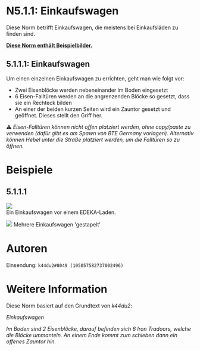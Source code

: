 # N5.1.1: Einkaufswagen

Diese Norm betrifft Einkaufswagen, die meistens bei Einkaufsläden zu finden sind.

**[Diese Norm enthält Beispielbilder.](https://github.com/pxnt/BTEN/wiki/N5_DE#beispiele)**

## 5.1.1.1: Einkaufswagen

Um einen einzelnen Einkaufswagen zu errichten, geht man wie folgt vor:
* Zwei Eisenblöcke werden nebeneinander im Boden eingesetzt
* 6 Eisen-Falltüren werden an die angrenzenden Blöcke so gesetzt, dass sie ein Rechteck bilden
* An einer der beiden kurzen Seiten wird ein Zauntor gesetzt und geöffnet. Dieses stellt den Griff her.

⚠️ *Eisen-Falltüren können nicht offen platziert werden, ohne copy/paste zu verwenden (dafür gibt es am Spawn von BTE Germany vorlagen). Alternativ können Hebel unter die Straße platziert werden, um die Falltüren so zu öffnen.*

# Beispiele

## 5.1.1.1

![](https://puu.sh/FAYlh/033164e19e.png)    
Ein Einkaufswagen vor einem EDEKA-Laden.

![](https://cdn.discordapp.com/attachments/702537093527765083/702979548697985044/2020-04-23_22_29_06-Minecraft_1.12.2.png)
Mehrere Einkaufswagen 'gestapelt'

# Autoren

Einsendung: `k44du2#8049 (105057582737002496)`

# Weitere Information

Diese Norm basiert auf den Grundtext von _k44du2_:

_Einkaufswagen_

_Im Boden sind 2 Eisenblöcke, darauf befinden sich 6 Iron Tradoors, welche die Blöcke ummanteln. An einem Ende kommt zum schieben dann ein offenes Zauntor hin._